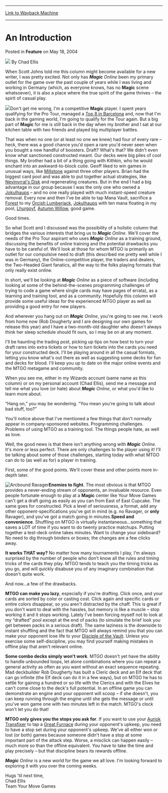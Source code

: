 
---
[Link to Wayback Machine](https://web.archive.org/web/20220119155550/https://magic.wizards.com/en/articles/archive/feature/introduction-2004-05-18)

[_metadata_:author]:- "Chad Ellis"
[_metadata_:description]:- "When Scott Johns told me this column might become available for a new writer, I was pretty excited. Not only has Magic Online been my primary outlet for the game over the past couple of years while I was living and working in Germany (which, as everyone knows, has no Magic scene whatsoever), it is also a place where the true spirit of the game thrives – the spirit of casual"
[_metadata_:generator]:- "Drupal 7 (http://drupal.org)"
[_metadata_:publish_date]:- "2004-05-18"
[_metadata_:title]:- "An Introduction"
[_metadata_:wayback_capture_timestamp]:- "2022-01-19 15:55:50+00:00"
[_metadata_:wayback_raw_url]:- "https://web.archive.org/web/20220119155550id_/https://magic.wizards.com/en/articles/archive/feature/introduction-2004-05-18"
[_metadata_:wayback_url]:- "https://magic.wizards.com/en/articles/archive/feature/introduction-2004-05-18"
---


An Introduction
===============



 Posted in **Feature**
 on May 18, 2004 






![](https://media.magic.wizards.com/styles/auth_small/public/images/hero/wizardslogo_thumb.jpg)
By Chad Ellis











When Scott Johns told me this column might become available for a new writer, I was pretty excited. Not only has ***Magic** Online* been my primary outlet for the game over the past couple of years while I was living and working in Germany (which, as everyone knows, has no **Magic** scene whatsoever), it is also a place where the true spirit of the game thrives – the spirit of casual play.

![](https://media.magic.wizards.com/image_legacy_migration/sideboard/images/PTBAR01/499.jpg)Don't get me wrong, I'm a competitive **Magic** player. I spent years qualifying for the Pro Tour, managed a [Top 8 in Barcelona](http://archive.wizards.com/sideboard/event.asp?event=PTBAR01) and, now that I'm back in the gaming world, I'm going to qualify for the Tour again. But a big part of **Magic** for me is still back in the day when my brother and I sat at our kitchen table with two friends and played big multiplayer battles.

That was when no one (or at least no one we knew) had four of every rare – heck, there was a good chance you'd open a rare you'd never seen when you bought a new handful of boosters. Draft? What's that? We didn't even know what sanctioned constructed meant. Our decks were big piles of cool things. My brother had a bit of a thing going with Kithkin, who he would enchant into an awkward-to-block cutie. Geoff liked to win games in unusual ways, like [Millstone](https://gatherer.wizards.com/Pages/Card/Details.aspx?name=Millstone) against three other players. Brian had the biggest card pool and was able to put together actual strategies, like [Nevinyrral's Disk](https://gatherer.wizards.com/Pages/Card/Details.aspx?name=Nevinyrral%27s+Disk) and regenerating creatures. But in the end I had a big advantage in our group because I was the only one who owned a [Jokulhaups](https://gatherer.wizards.com/Pages/Card/Details.aspx?name=Jokulhaups) – and no one really played with much instant-speed creature removal. Every now and then I've be able to tap Mana Vault, sacrifice a [Forest](https://gatherer.wizards.com/Pages/Card/Details.aspx?name=Forest) to my [Orcish Lumberjack](https://gatherer.wizards.com/Pages/Card/Details.aspx?name=Orcish+Lumberjack), [Jokulhaups](https://gatherer.wizards.com/Pages/Card/Details.aspx?name=Jokulhaups) with ten mana floating in my pool, [Lhurgoyf](https://gatherer.wizards.com/Pages/Card/Details.aspx?name=Lhurgoyf), [Autumn Willow](https://gatherer.wizards.com/Pages/Card/Details.aspx?name=Autumn+Willow), good game.

Good times.

So what Scott and I discussed was the possibility of a holistic column that bridges the various interests that bring us to ***Magic** Online*. We'll cover the needs of the Pro Tour aspirant who uses ***Magic** Online* as a training ground, discussing the benefits of online training and the potential drawbacks you have to be careful of. We'll look at those for whom MTGO is primarily an outlet for our compulsive need to draft (this described me pretty well while I was in Germany), the Online-competitive player, the traders and dealers, the Two-Headed Giant fanatics, all the way to the folks playing formats that only really exist online.

In short, we'll be looking at ***Magic** Online* as a piece of software (including looking at some of the behind-the-scenes programming challenges of trying to code a game where single cards may have pages of errata), as a learning and training tool, and as a community. Hopefully this column will provide some useful ideas for the experienced MTGO player as well as providing a good entry for new players.

And wherever you hang out on ***Magic** Online*, you're going to see me. I work from home now (Rob Dougherty and I are designing our own games for release this year) and I have a two-month-old daughter who doesn't always think her sleep schedule should fit ours, so I may be on at any moment.

I'll be haunting the trading post, picking up tips on how best to turn your draft rares into extra tickets or how to turn tickets into the cards you need for your constructed deck. I'll be playing around in all the casual formats, letting you know what's out there as well as suggesting some decks for fun and decks for blood. I'll keep you up to date on the major online events and the MTGO metagame and community.

When you see me, either in my Wizards account (same name as this column) or on my personal account (Chad Ellis), send me a message and tell me what you love (or hate) about ***Magic** Online*, or what you'd like to learn more about.

“Hang on,” you may be wondering. “You mean you're going to talk about bad stuff, too?”

You'll notice above that I've mentioned a few things that don't normally appear in company-sponsored websites. Programming challenges. Problems of using MTGO as a training tool. The things people hate, as well as love.

Well, the good news is that there isn't anything wrong with ***Magic** Online*. It's more or less perfect. There are only challenges to the player using it! I'll be talking about some of those challenges, starting today with what MTGO can do to (as well as for) a player in training.

First, some of the good points. We'll cover these and other points more in-depth later.

![Arcbound Ravager](http://gatherer.wizards.com/Handlers/Image.ashx?type=card&name=Arcbound+Ravager)**Enemies to fight**. The most obvious is that MTGO provides a never-ending stream of opponents, an invaluable resource. Even people fortunate enough to play at a **Magic** center like Your Move Games can't get a draft going as easily as you can from East of East Cupcake. The same goes for constructed. Pick a level of seriousness, a format, add any other opponent-specifications you've got in mind (e.g. no Ravager, or **only** Ravager), and you've got a match going in minutes.**Speed and convenience**. Shuffling on MTGO is virtually instantaneous…something that saves a LOT of time if you want to do twenty practice matchups. Putting together a test-deck online takes minutes. Want to change your sideboard? No need to dig through binders or boxes; the changes are a few clicks away.

**It works THAT way?** No matter how many tournaments I play, I'm always surprised by the number of people who don't know all the rules and timing tricks of the cards they play. MTGO tends to teach you the timing tricks as you go, and will quickly disabuse you of any imaginary combination that doesn't quite work.

And now…a few of the drawbacks.

**MTGO can make you lazy**, especially if you're drafting. Click once, and your cards are sorted by color or casting cost. Click again and specific cards or entire colors disappear, so you aren't distracted by the chaff. This is great if you don't want to deal with the hassles, but memory is like a muscle – stop working it and it stops working. Lately I've been forcing myself not to look at my “drafted” pool except at the end of packs (to simulate the brief look you get between packs in a serious draft). The same laziness is the downside to instant shuffling and the fact that MTGO will always remind you that you can make your opponent lose life to your [Disciple of the Vault](https://gatherer.wizards.com/Pages/Card/Details.aspx?name=Disciple+of+the+Vault). Unless you exercise some self-discipline, you may find yourself making mistakes in offline play that aren't relevant online.

**Some combo decks simply won't work**. MTGO doesn't yet have the ability to handle unbounded loops, let alone combinations where you can repeat a general activity as often as you want without an exact sequence repeating. Mad deckbuilder Rob Dougherty has built a Cleric deck and an Elf deck that can go infinite (the Elf deck can do it in a few ways), but on MTGO he has to settle for gaining a hundred or so life with the Clerics and with the Elves he can't come close to the deck's full potential. In an offline game you can demonstrate an engine and your opponent will scoop – if she doesn't, you can keep running through the engine until she gets the message or until you've won game one with two minutes left in the match. MTGO's clock won't let you do that!

**MTGO only gives you the stops you ask for**. If you want to use your [Auriok Transfixer](https://gatherer.wizards.com/Pages/Card/Details.aspx?name=Auriok+Transfixer) to tap a [Great Furnace](https://gatherer.wizards.com/Pages/Card/Details.aspx?name=Great+Furnace) during your opponent's upkeep, you need to have a stop set during your opponent's upkeep. We've all either won or lost (or both) games because someone didn't have a stop at some important part of the attack step. Worse, a misclick can happen easily – much more so than the offline equivalent. You have to take the time and play precisely – but that discipline bears its rewards offline.

***Magic** Online* is a new world for the game we all love. I'm looking forward to exploring it with you over the coming weeks.

Hugs 'til next time,  
 Chad Ellis  
 Team Your Move Games







